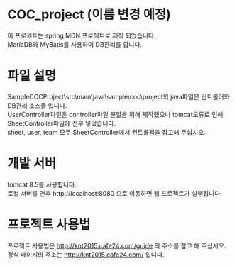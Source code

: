 COC_project (이름 변경 예정)
=============
이 프로젝트는 spring MDN 프로젝트로 제작 되었습니다.   
MariaDB와 MyBatis를 사용하여 DB관리를 합니다.

파일 설명
=============
SampleCOCProject\src\main\java\sample\coc\project의 java파일은 컨트롤러와 DB관리 소스들 입니다.   
UserController파일은 controller파일 분할을 위해 제작했으나 tomcat오류로 인해 SheetController파일에 전부 넣었습니다.   
sheet, user, team 모두 SheetController에서 컨트롤됨을 참고해 주십시오.   

개발 서버
=============
tomcat 8.5를 사용합니다.    
로컬 서버를 연후 http://localhost:8080 으로 이동하면 웹 프로젝트가 실행됩니다.   


프로젝트 사용법
=============
프로젝트 사용법은 http://knt2015.cafe24.com/guide 의 주소를 참고 해 주십시오.    
정식 페이지의 주소는 http://knt2015.cafe24.com/ 입니다.

